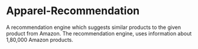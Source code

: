 # Apparel-Recommendation
A recommendation engine which suggests similar products to the given product from Amazon. The recommendation engine, uses information about 1,80,000 Amazon products.
